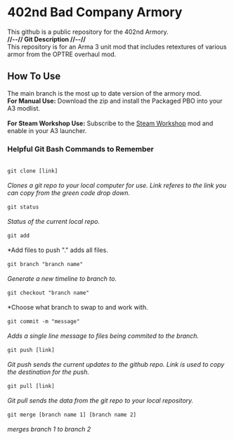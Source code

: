 # 402nd Bad Company Armory
This github is a public repository for the 402nd Armory.
<br /> **//--// Git Description //--//** <br />
This repository is for an Arma 3 unit mod that includes retextures of various armor from the OPTRE overhaul mod.

## How To Use
The main branch is the most up to date version of the armory mod.
<br /> **For Manual Use:** Download the zip and install the Packaged PBO into your A3 modlist. <br />
<br /> **For Steam Workshop Use:** Subscribe to the [Steam Workshop](https://steamcommunity.com/sharedfiles/filedetails/?id=2378333056) mod and enable in your A3 launcher. <br />

### Helpful Git Bash Commands to Remember
<br /> ``` git clone [link] ``` <br />
	<br /> *Clones a git repo to your local computer for use. Link referes to the link you can copy from the green code drop down.*<br />
<br /> ``` git status ``` <br />
	<br /> *Status of the current local repo.*<br />
<br /> ``` git add ``` <br />
	<br /> *Add files to push "." adds all files.<br />
<br /> ``` git branch "branch name" ``` <br />
	<br /> *Generate a new timeline to branch to.*<br />
<br /> ``` git checkout "branch name" ``` <br />
	<br /> *Choose what branch to swap to and work with.<br />
<br /> ``` git commit -m "message" ``` <br />
	<br /> *Adds a single line message to files being commited to the branch.* <br />
<br /> ``` git push [link] ```<br />
	<br /> *Git push sends the current updates to the github repo. Link is used to copy the destination for the push.* <br />
<br /> ``` git pull [link] ``` <br />
	<br /> *Git pull sends the data from the git repo to your local repository.* <br />
    <br /> ``` git merge [branch name 1] [branch name 2] ``` <br />
	<br /> *merges branch 1 to branch 2* <br />
